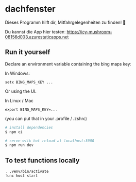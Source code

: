# dachfenster
Dieses Programm hilft dir, Mitfahrgelegenheiten zu finden! 🚗

Du kannst die App hier testen: https://icy-mushroom-08156d003.azurestaticapps.net

## Run it yourself

Declare an environment variable containing the bing maps key:

In Windows:

    setx BING_MAPS_KEY ...

Or using the UI.

In Linux / Mac 

    export BING_MAPS_KEY=...
    
(you can put that in your .profile / .zshrc)

```bash
# install dependencies
$ npm ci

# serve with hot reload at localhost:3000
$ npm run dev
```

## To test functions locally

    . .venv/bin/activate
    func host start 